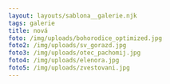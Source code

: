 ```yaml
---
layout: layouts/sablona__galerie.njk
tags: galerie
title: nová
foto: /img/uploads/bohorodice_optimized.jpg
foto2: /img/uploads/sv_gorazd.jpg
foto3: /img/uploads/otec_pachomij.jpg
foto4: /img/uploads/elenora.jpg
foto5: /img/uploads/zvestovani.jpg
---
```

